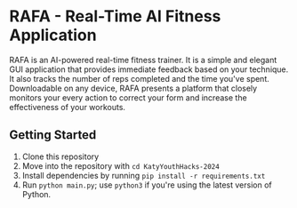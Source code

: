 # RAFA - Real-Time AI Fitness Application
RAFA is an AI-powered real-time fitness trainer. It is a simple and elegant GUI application that provides immediate feedback based on your technique. It also tracks the number of reps completed and the time you've spent. Downloadable on any device, RAFA presents a platform that closely monitors your every action to correct your form and increase the effectiveness of your workouts.

## Getting Started
1. Clone this repository
2. Move into the repository with `cd KatyYouthHacks-2024`
3. Install dependencies by running `pip install -r requirements.txt` 
5. Run `python main.py`; use `python3` if you're using the latest version of Python.
